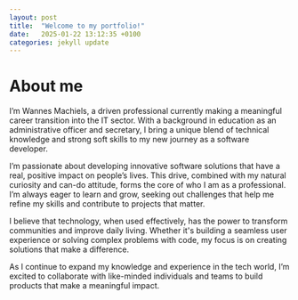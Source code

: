 ```yaml
---
layout: post
title:  "Welcome to my portfolio!"
date:   2025-01-22 13:12:35 +0100
categories: jekyll update
---
```

# About me

I’m Wannes Machiels, a driven professional currently making a meaningful career transition into the IT sector. With a background in education as an administrative officer and secretary, I bring a unique blend of technical knowledge and strong soft skills to my new journey as a software developer.

I’m passionate about developing innovative software solutions that have a real, positive impact on people’s lives. This drive, combined with my natural curiosity and can-do attitude, forms the core of who I am as a professional. I’m always eager to learn and grow, seeking out challenges that help me refine my skills and contribute to projects that matter.

I believe that technology, when used effectively, has the power to transform communities and improve daily living. Whether it's building a seamless user experience or solving complex problems with code, my focus is on creating solutions that make a difference.

As I continue to expand my knowledge and experience in the tech world, I’m excited to collaborate with like-minded individuals and teams to build products that make a meaningful impact.


